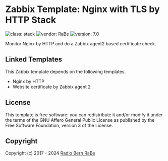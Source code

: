 # Zabbix Template: Nginx with TLS by HTTP Stack

![class: stack](https://img.shields.io/badge/class-stack-00c9bf) ![vendor: RaBe](https://img.shields.io/badge/vendor-RaBe-00c9bf) ![version: 7.0](https://img.shields.io/badge/version-7.0-00c9bf)

Monitor Nginx by HTTP and do a Zabbix agent2 based certificate check.

## Linked Templates

This Zabbix template depends on the following templates.

* Nginx by HTTP
* Website certificate by Zabbix agent 2

## License

This template is free software: you can redistribute it and/or modify it under
the terms of the GNU Affero General Public License as published by the Free
Software Foundation, version 3 of the License.

## Copyright

Copyright (c) 2017 - 2024 [Radio Bern RaBe](http://www.rabe.ch)
